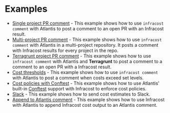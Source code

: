 # Examples

* [Single project PR comment](single_project) - This example shows how to use `infracost comment` with Atlantis to post a comment to an open PR with an Infracost result.
* [Multi-project PR comment](multi_project) - This example shows how to use `infracost comment` with Atlantis in a multi-project repository. It posts a comment with Infracost results for every project in the repo.
* [Terragrunt project PR comment](terragrunt) - This example shows how to use `infracost comment` with Atlantis and **Terragrunt** to post a comment to a comment to an open PR with a Infracost result.
* [Cost thresholds](thresholds) - This example shows how to use `infracost comment` with Atlantis to post a comment when costs exceed set levels.
* [Cost policies with Conftest](conftest) - This example shows how to use Atlantis' built-in [Conftest](https://www.conftest.dev/) support with Infracost to enforce cost policies.
* [Slack](slack) - This example shows how to send cost estimates to Slack.
* [Append to Atlantis comment](append_to_comment) - This example shows how to use Infracost with Atlantis to append Infracost cost output to an Atlantis comment.
